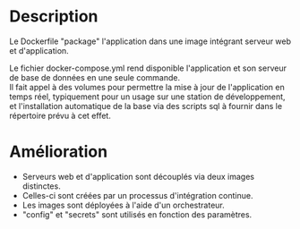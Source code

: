 # Description

Le Dockerfile "package" l'application dans une image intégrant serveur web et d'application.

Le fichier docker-compose.yml rend disponible l'application et son serveur de base de données en une seule commande.  
Il fait appel à des volumes pour permettre la mise à jour de l'application en temps réel, typiquement pour un usage sur une station de développement, et l'installation automatique de la base via des scripts sql à fournir dans le répertoire prévu à cet effet.

# Amélioration

- Serveurs web et d'application sont découplés via deux images distinctes.
- Celles-ci sont créées par un processus d'intégration continue.
- Les images sont déployées à l'aide d'un orchestrateur.
- "config" et "secrets" sont utilisés en fonction des paramètres.